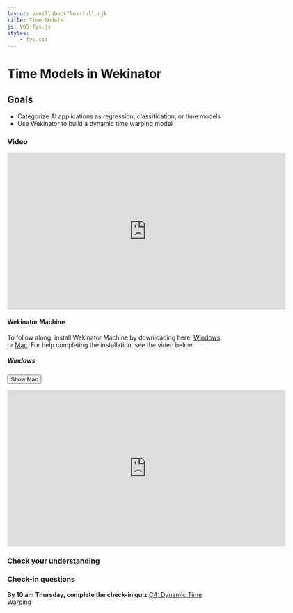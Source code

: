 ```yaml
---
layout: vanillabootflex-full.njk
title: Time Models
js: V05-fys.js
styles:
	- fys.css
---
```


# Time Models in Wekinator

## Goals

- Categorize AI applications as regression, classification, or time models
- Use Wekinator to build a dynamic time warping model

### Video

<iframe width="640" height="360" src="https://www.youtube.com/embed/1oqZCsOKzsM" frameborder="0" allow="accelerometer; autoplay; encrypted-media; gyroscope; picture-in-picture" allowfullscreen></iframe>

<h4>Wekinator Machine</h4>

To follow along, install Wekinator Machine by downloading here: [Windows](https://github.com/ryanpdwyer/wekinator-machine/releases/download/v1.2.6/WekinatorMachine-1.2.6.Setup.exe) or [Mac](https://github.com/ryanpdwyer/wekinator-machine/releases/download/v1.2.6/WekinatorMachine-darwin-x64-1.2.6.zip). For help completing the installation, see the video below:

<h5 id="video-heading">Windows</h5>

<button id="button" onclick="toggleWindowsMac();">Show Mac</button>


<iframe id="windows-install" width="640" height="360" src="https://www.youtube.com/embed/zE_7wf6Z-F8" frameborder="0" allow="accelerometer; autoplay; encrypted-media; gyroscope; picture-in-picture" allowfullscreen></iframe>


<iframe  id="mac-install"  hidden width="640" height="360" src="https://www.youtube.com/embed/xbYMMi0bSZY" frameborder="0" allow="accelerometer; autoplay; encrypted-media; gyroscope; picture-in-picture" allowfullscreen></iframe>


### Check your understanding

<div id="question-node"></div>

### Check-in questions

**By 10 am Thursday, complete the check-in quiz** [C4: Dynamic Time Warping](https://d2l.mountunion.edu/d2l/lms/quizzing/user/quiz_summary.d2l?qi=20020&ou=35016)
